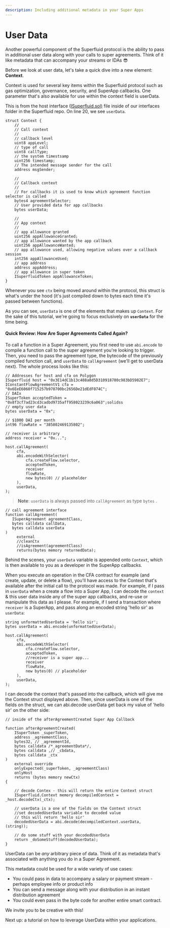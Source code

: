 ```yaml
---
description: Including additional metadata in your Super Apps
---
```


# User Data

Another powerful component of the Superfluid protocol is the ability to pass in additional user data along with your calls to super agreements. Think of it like metadata that can accompany your streams or IDAs 😎

Before we look at user data, let's take a quick dive into a new element: **Context**.

Context is used for several key items within the Superfluid protocol such as gas optimization, governance, security, and SuperApp callbacks. One parameter that's also available for use within the context field is userData.

This is from the host interface ([ISuperfluid.sol)](https://github.com/superfluid-finance/protocol-monorepo/blob/dev/packages/ethereum-contracts/contracts/interfaces/superfluid/ISuperfluid.sol) file inside of our interfaces folder in the Superfluid repo. On line 20, we see `userData`.

<pre class="language-solidity" data-line-numbers><code class="lang-solidity">struct Context {
<strong>    //
</strong>    // Call context
    //
    // callback level
    uint8 appLevel;
    // type of call
    uint8 callType;
    // the system timestsamp
    uint256 timestamp;
    // The intended message sender for the call
    address msgSender;
    
    //
    // Callback context
    //
    // For callbacks it is used to know which agreement function selector is called
    bytes4 agreementSelector;
    // User provided data for app callbacks
    bytes userData;
    
    //
    // App context
    //
    // app allowance granted
    uint256 appAllowanceGranted;
    // app allowance wanted by the app callback
    uint256 appAllowanceWanted;
    // app allowance used, allowing negative values over a callback session
    int256 appAllowanceUsed;
    // app address
    address appAddress;
    // app allowance in super token
    ISuperfluidToken appAllowanceToken;
}</code></pre>

Whenever you see `ctx` being moved around within the protocol, this struct is what's under the hood (it's just compiled down to bytes each time it's passed between functions).

As you can see, `userData` is one of the elements that makes up `Context`. For the sake of this tutorial, we're going to focus exclusively on **`userData`** for the time being.

#### Quick Review: How Are Super Agreements Called Again?

To call a function in a Super Agreement, you first need to use `abi.encode` to compile a function call to the super agreement you're looking to trigger. Then, you need to pass the agreement type, the bytecode of the previously compiled function call, and `userData` to `callAgreement` (we'll get to userData next). The whole process looks like this:

```solidity
// Addresses for host and cfa on Polygon
ISuperfluid host = "0x3E14dC1b13c488a8d5D310918780c983bD5982E7";
IConstantFlowAgreementV1 cfa = "0x6EeE6060f715257b970700bc2656De21dEdF074C";
// DAIx
ISuperToken acceptedToken = "0x8f3cf7ad23cd3cadbd9735aff958023239c6a063";solidss
// empty user data
bytes userData = "0x";

// $1000 DAI per month
int96 flowRate = "385802469135802";

// receiver is arbitrary
address receiver = "0x...";

host.callAgreement(
     cfa,
     abi.encodeWithSelector(
         cfa.createFlow.selector,
         acceptedToken,
         receiver
         flowRate,
         new bytes(0) // placeholder
     ),
     userData,
);
```

> **Note**: `userData` is always passed into `callAgreement` as type `bytes` .

```solidity
// call agreement interface
function callAgreement(
   ISuperAgreement agreementClass,
   bytes calldata callData,
   bytes calldata userData
)
     external
     //cleanCtx
     //isAgreement(agreementClass)
     returns(bytes memory returnedData);
```

Behind the scenes, your `userData` variable is appended onto `Context`, which is then available to you as a developer in the SuperApp callbacks.

When you execute an operation in the CFA contract for example (and create, update, or delete a flow), you'll have access to the Context that's available after the initial call to the protocol was made. For example, if I pass in `userData` when a create a flow into a Super App, I can decode the `context` & this user data inside any of the super app callbacks, and re-use or manipulate this data as I please. For example, if I send a transaction where `receiver` is a SuperApp, and pass along an encoded string 'hello sir' as `userData`:

```solidity
string unformattedUserData = 'hello sir';
bytes userData = abi.encode(unformattedUserData);

host.callAgreement(
     cfa,
     abi.encodeWithSelector(
         cfa.createFlow.selector,
         acceptedToken,
         //receiver is a super app...
         receiver
         flowRate,
         new bytes(0) // placeholder
     ),
     userData,
);
```

I can decode the context that's passed into the callback, which will give me the Context struct displayed above. Then, since userData is one of the fields on the struct, we can abi.decode userData get back my value of 'hello sir' on the other side:

```solidity
// inside of the afterAgreementCreated Super App Callback

function afterAgreementCreated(
    ISuperToken _superToken,
    address _agreementClass,
    bytes32, // _agreementId,
    bytes calldata /*_agreementData*/,
    bytes calldata ,// _cbdata,
    bytes calldata _ctx
)
    external override
    onlyExpected(_superToken, _agreementClass)
    onlyHost
    returns (bytes memory newCtx)
{
    
    // decode Contex - this will return the entire Context struct
    ISuperfluid.Context memory decompiledContext = _host.decodeCtx(_ctx);

    // userData is a one of the fields on the Context struct
    //set decodedUserData variable to decoded value
    // this will return 'hello sir'
    decodedUserData = abi.decode(decompiledContext.userData, (string));
    
    // do some stuff with your decodedUserData
    return _doSomeStuff(decodedUserData);
}
```

UserData can be _any_ arbitrary piece of data. Think of it as metadata that's associated with anything you do in a Super Agreement.

This metadata could be used for a wide variety of use cases:

* You could pass in data to accompany a salary or payment stream - perhaps employee info or product info
* You can send a message along with your distribution in an instant distribution agreement
* You could even pass in the byte code for another entire smart contract.

We invite you to be creative with this!

Next up: a tutorial on how to leverage UserData within your applications.
